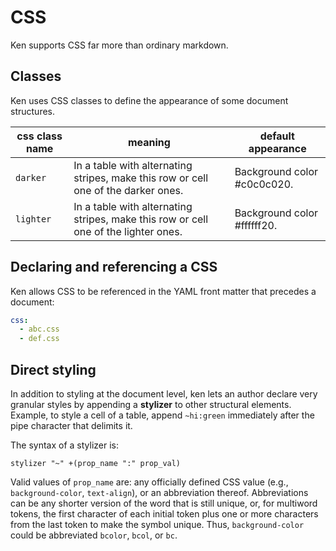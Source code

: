 # CSS

Ken supports CSS far more than ordinary markdown.

## Classes
Ken uses CSS classes to define the appearance of some document structures.

css class name | meaning | default appearance
--- | --- | ---
`darker` | In a table with alternating stripes, make this row or cell one of the darker ones. | Background color #c0c0c020.
`lighter` | In a table with alternating stripes, make this row or cell one of the lighter ones. | Background color #ffffff20.

## Declaring and referencing a CSS

Ken allows CSS to be referenced in the YAML front matter that precedes a document:

```yaml
css:
  - abc.css
  - def.css
```

## Direct styling

In addition to styling at the document level, ken lets an author declare very granular styles by appending a **stylizer** to other structural elements. Example, to style a cell of a table, append `~hi:green` immediately after the pipe character that delimits it.

The syntax of a stylizer is:

```abnf
stylizer "~" +(prop_name ":" prop_val)
```

Valid values of `prop_name` are: any officially defined CSS value (e.g., `background-color`, `text-align`), or an abbreviation thereof. Abbreviations can be any shorter version of the word that is still unique, or, for multiword tokens, the first character of each initial token plus one or more characters from the last token to make the symbol unique. Thus, `background-color` could be abbreviated `bcolor`, `bcol`, or `bc`. 

